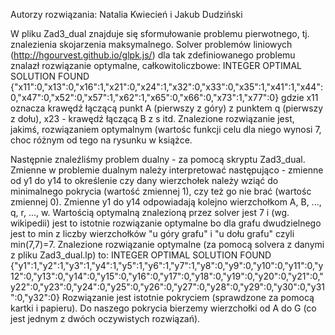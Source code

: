 Autorzy rozwiązania: Natalia Kwiecień i Jakub Dudziński

W pliku Zad3_dual znajduje się sformułowanie problemu pierwotnego, tj. znalezienia skojarzenia maksymalnego.
Solver problemów liniowych (http://hgourvest.github.io/glpk.js/) dla tak zdefiniowanego problemu znalazł rozwiązanie optymalne, całkowitoliczbowe:
INTEGER OPTIMAL SOLUTION FOUND
{"x11":0,"x13":0,"x16":1,"x21":0,"x24":1,"x32":0,"x33":0,"x35":1,"x41":1,"x44":0,"x47":0,"x52":0,"x57":1,"x62":1,"x65":0,"x66":0,"x73":1,"x77":0}
gdzie x11 oznacza krawędź łączącą punkt A (pierwszy z góry) z punktem q (pierwszy z dołu), x23 - krawędź łączącą B z s itd.
Znalezione rozwiązanie jest, jakimś, rozwiązaniem optymalnym (wartośc funkcji celu dla niego wynosi 7, choc różnym od tego na rysunku w książce.

Następnie znaleźliśmy problem dualny - za pomocą skryptu Zad3_dual.
Zmienne w problemie dualnym należy interpretować następująco - zmienne od y1 do y14 to określenie czy dany wierzchołek należy wziąć do minimalnego pokrycia (wartość zmiennej 1), czy też go nie brać (wartośc zmiennej 0).
Zmienne y1 do y14 odpowiadają kolejno wierzchołkom A, B, ..., q, r, ..., w.
Wartością optymalną znalezioną przez solver jest 7 i (wg. wikipedii) jest to istotnie rozwiązanie optymalne bo dla grafu dwudzielnego jest to min z liczby wierzchołków "u góry grafu" i "u dołu grafu" czyli min(7,7)=7.
Znalezione rozwiązanie optymalne (za pomocą solvera z danymi z pliku Zad3_dual.lp) to:
INTEGER OPTIMAL SOLUTION FOUND
{"y1":1,"y2":1,"y3":1,"y4":1,"y5":1,"y6":1,"y7":1,"y8":0,"y9":0,"y10":0,"y11":0,"y12":0,"y13":0,"y14":0,"y15":0,"y16":0,"y17":0,"y18":0,"y19":0,"y20":0,"y21":0,"y22":0,"y23":0,"y24":0,"y25":0,"y26":0,"y27":0,"y28":0,"y29":0,"y30":0,"y31":0,"y32":0}
Rozwiązanie jest istotnie pokryciem (sprawdzone za pomocą kartki i papieru). Do naszego pokrycia bierzemy wierzchołki od A do G (co jest jednym z dwóch oczywistych rozwiązań).
